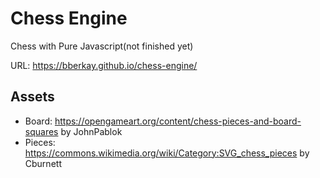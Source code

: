 # Chess Engine
 Chess with Pure Javascript(not finished yet)
 
 URL: https://bberkay.github.io/chess-engine/ 

## Assets 
- Board: https://opengameart.org/content/chess-pieces-and-board-squares by JohnPablok
- Pieces: https://commons.wikimedia.org/wiki/Category:SVG_chess_pieces by Cburnett
